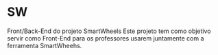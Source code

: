 # SW
Front/Back-End do projeto SmartWheels
Este projeto tem como objetivo servir como Front-End para os
professores usarem juntamente com a ferramenta SmartWheehs.
